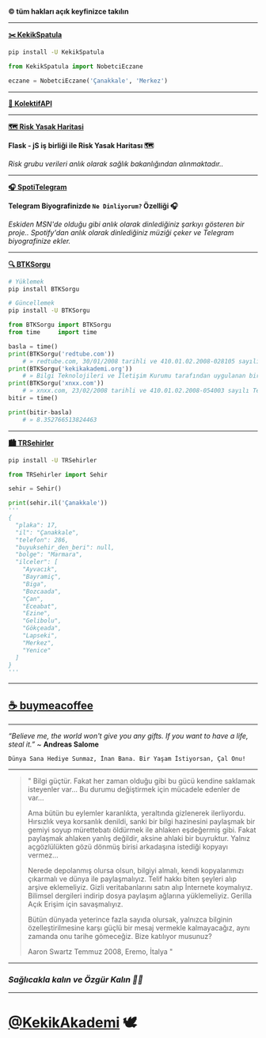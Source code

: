 **© tüm hakları açık keyfinizce takılın**

* * *

**[✂️ KekikSpatula](https://keyiflerolsun.github.io/KekikSpatula/)**

```bash
pip install -U KekikSpatula
```

```python
from KekikSpatula import NobetciEczane

eczane = NobetciEczane('Çanakkale', 'Merkez')
```

* * *

**[🚀 KolektifAPI](https://kolektifapi.herokuapp.com/)**

* * *

**[🗺️ Risk Yasak Haritasi](https://keyiflerolsun.github.io/Risk-Yasak_Haritasi/)**

**Flask - jS iş birliği ile Risk Yasak Haritası 🗺**

*Risk grubu verileri anlık olarak sağlık bakanlığından alınmaktadır..*

* * *

**[🎧 SpotiTelegram](https://keyiflerolsun.github.io/SpotiTelegram/)**

**Telegram Biyografinizde `Ne Dinliyorum?` Özelliği 🎧**

*Eskiden MSN'de olduğu gibi anlık olarak dinlediğiniz şarkıyı gösteren bir proje..*
*Spotify'dan anlık olarak dinlediğiniz müziği çeker ve Telegram biyografinize ekler.*

* * *

**[🔍 BTKSorgu](./doc/BTKSorgu)**

```bash
# Yüklemek
pip install BTKSorgu

# Güncellemek
pip install -U BTKSorgu
```

```python
from BTKSorgu import BTKSorgu
from time     import time

basla = time()
print(BTKSorgu('redtube.com'))
    # » redtube.com, 30/01/2008 tarihli ve 410.01.02.2008-028105 sayılı Telekomünikasyon İletişim Başkanlığı kararıyla erişime engellenmiştir.
print(BTKSorgu('kekikakademi.org'))
    # » Bilgi Teknolojileri ve İletişim Kurumu tarafından uygulanan bir karar bulunamadı.
print(BTKSorgu('xnxx.com'))
    # » xnxx.com, 23/02/2008 tarihli ve 410.01.02.2008-054003 sayılı Telekomünikasyon İletişim Başkanlığı kararıyla erişime engellenmiştir.
bitir = time()

print(bitir-basla)
    # » 8.352766513824463
```

* * *

**[🏙️ TRSehirler](https://keyiflerolsun.github.io/TRSehirler/)**

```bash
pip install -U TRSehirler
```

```python
from TRSehirler import Sehir

sehir = Sehir()

print(sehir.il('Çanakkale'))
'''
{
  "plaka": 17,
  "il": "Çanakkale",
  "telefon": 286,
  "buyuksehir_den_beri": null,
  "bolge": "Marmara",
  "ilceler": [
    "Ayvacık",
    "Bayramiç",
    "Biga",
    "Bozcaada",
    "Çan",
    "Eceabat",
    "Ezine",
    "Gelibolu",
    "Gökçeada",
    "Lapseki",
    "Merkez",
    "Yenice"
  ]
}
'''
```

* * *

## **[☕️ buymeacoffee](./Kahve.md)**

* * *

*“Believe me, the world won't give you any gifts. If you want to have a life, steal it.”* ~ **Andreas Salome**

`Dünya Sana Hediye Sunmaz, İnan Bana. Bir Yaşam İstiyorsan, Çal Onu!`

* * *

> " Bilgi güçtür. Fakat her zaman olduğu gibi bu gücü kendine saklamak
> isteyenler var... Bu durumu değiştirmek için mücadele edenler de
> var...
> 
> Ama bütün bu eylemler karanlıkta, yeraltında gizlenerek ilerliyordu.
> Hırsızlık veya korsanlık denildi, sanki bir bilgi hazinesini paylaşmak
> bir gemiyi soyup mürettebatı öldürmek ile ahlaken eşdeğermiş gibi.
> Fakat paylaşmak ahlaken yanlış değildir, aksine ahlaki bir buyruktur.
> Yalnız açgözlülükten gözü dönmüş birisi arkadaşına istediği kopyayı
> vermez...
> 
> Nerede depolanmış olursa olsun, bilgiyi almalı, kendi kopyalarımızı
> çıkarmalı ve dünya ile paylaşmalıyız. Telif hakkı biten şeyleri alıp
> arşive eklemeliyiz. Gizli veritabanlarını satın alıp İnternete
> koymalıyız. Bilimsel dergileri indirip dosya paylaşım ağlarına
> yüklemeliyiz. Gerilla Açık Erişim için savaşmalıyız.
> 
> Bütün dünyada yeterince fazla sayıda olursak, yalnızca bilginin
> özelleştirilmesine karşı güçlü bir mesaj vermekle kalmayacağız, aynı
> zamanda onu tarihe gömeceğiz. Bize katılıyor musunuz?
> 
> Aaron Swartz Temmuz 2008, Eremo, İtalya "

* * *

### *Sağlıcakla kalın ve Özgür Kalın ✌🏼*

* * *

# [@KekikAkademi](https://t.me/KekikAkademi) 🕊